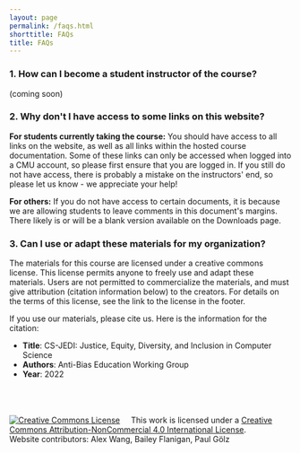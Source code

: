```yaml
---
layout: page
permalink: /faqs.html
shorttitle: FAQs
title: FAQs
---
```


### 1. How can I become a student instructor of the course?

(coming soon)

### 2. Why don't I have access to some links on this website?

**For students currently taking the course:** You should have access to all links on the website, as well as all links within the hosted course documentation. Some of these links can only be accessed when logged into a CMU account, so please first ensure that you are logged in. If you still do not have access, there is probably a mistake on the instructors' end, so please let us know - we appreciate your help!

**For others:** If you do not have access to certain documents, it is because we are allowing students to leave comments in this document's margins. There likely is or will be a blank version available on the Downloads page.

### 3. Can I use or adapt these materials for my organization?
The materials for this course are licensed under a creative commons license. This license permits anyone to freely use and adapt these materials. Users are not permitted to commercialize the materials, and must give attribution (citation information below) to the creators. For details on the terms of this license, see the link to the license in the footer.

If you use our materials, please cite us. Here is the information for the citation:
- **Title**: CS-JEDI: Justice, Equity, Diversity, and Inclusion in Computer Science
- **Authors**: Anti-Bias Education Working Group
- **Year**: 2022





<br><br><br>
<a rel="license" href="http://creativecommons.org/licenses/by-nc/4.0/"><img alt="Creative Commons License" style="border-width:0" src="https://i.creativecommons.org/l/by-nc/4.0/88x31.png" /></a> &nbsp; &nbsp; This work is licensed under a <a rel="license" href="http://creativecommons.org/licenses/by-nc/4.0/">Creative Commons Attribution-NonCommercial 4.0 International License</a>.
<br>
Website contributors: Alex Wang, Bailey Flanigan, Paul Gölz